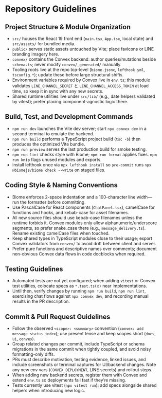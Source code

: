 # Repository Guidelines

## Project Structure & Module Organization
- `src/` houses the React 19 front end (`main.tsx`, `App.tsx`, local state) and `src/assets/` for bundled media.
- `public/` serves static assets untouched by Vite; place favicons or LINE branding imagery here.
- `convex/` contains the Convex backend: author queries/mutations beside `schema.ts`; never modify `convex/_generated/` manually.
- Tooling roots live at the repo top-level (`biome.jsonc`, `lefthook.yml`, `tsconfig.*`); update these before large structural shifts.
- Environment variables required by Convex live in `env.ts`; this module validates `LINE_CHANNEL_SECRET` と `LINE_CHANNEL_ACCESS_TOKEN` at load time, so keep it in sync with any new secrets.
- Shared runtime utilities live under `src/lib/` (e.g., date helpers validated by vitest); prefer placing component-agnostic logic there.

## Build, Test, and Development Commands
- `npm run dev` launches the Vite dev server; start `npx convex dev` in a second terminal to emulate the backend.
- `npm run build` performs a TypeScript project build (`tsc -b`) then produces the optimized Vite bundle.
- `npm run preview` serves the last production build for smoke testing.
- `npm run lint` checks style with Biome; `npm run format` applies fixes. `npm run knip` flags unused modules and exports.
- Install lefthook once via `npx lefthook install` so `pre-commit` runs `npx @biomejs/biome check --write` on staged files.

## Coding Style & Naming Conventions
- Biome enforces 2-space indentation and a 100-character line width—run the formatter before committing.
- Use PascalCase for React components (`ChatPanel.tsx`), camelCase for functions and hooks, and kebab-case for asset filenames.
- All new source files should use kebab-case filenames unless the runtime forbids it. Convex modules only allow alphanumeric/underscore segments, so prefer snake_case there (e.g., `message_delivery.ts`). Rename existing camelCase files when touched.
- Keep shared types in TypeScript modules close to their usage; export Convex validators from `convex/` to avoid drift between client and server.
- Prefer pure functions and descriptive names over comments; document non-obvious Convex data flows in code docblocks when required.

## Testing Guidelines
- Automated tests are not yet configured; when adding `vitest` or Convex test utilities, colocate specs as `*.test.ts(x)` near implementations.
- Until then, verify changes by running `npm run build`, `npm run lint`, exercising chat flows against `npx convex dev`, and recording manual results in the PR description.

## Commit & Pull Request Guidelines
- Follow the observed `<scope>: <summary>` convention (`convex: add message status index`); use present tense and keep scopes short (`docs`, `ui`, `convex`).
- Group related changes per commit, include TypeScript or schema migrations in the same commit when tightly coupled, and avoid noisy formatting-only diffs.
- PRs must describe motivation, testing evidence, linked issues, and include screenshots or terminal captures for UI/backend changes. Note any new env vars (`CONVEX_DEPLOYMENT`, LINE secrets) and rollout steps.
- When adding new backend secrets, register them with Convex and extend `env.ts` so deployments fail fast if they’re missing.
- Tests currently use vitest (`npx vitest run`); add specs alongside shared helpers when introducing new logic.
